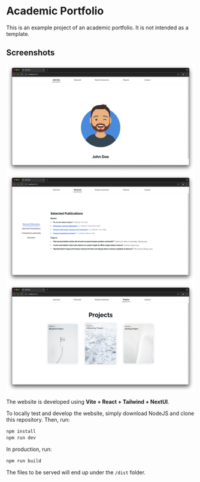 # Academic Portfolio
This is an example project of an academic portfolio. It is not intended as a template.

## Screenshots
![Homepage](./screenshots/s1.png)
![Research](./screenshots/s2.png)
![Projects](./screenshots/s3.png)

The website is developed using **Vite + React + Tailwind + NextUI**.

To locally test and develop the website, simply download NodeJS and clone this repository.
Then, run:

```bash
npm install
npm run dev
```

In production, run:

```bash
npm run build
```

The files to be served will end up under the `/dist` folder.
